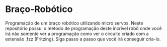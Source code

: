 # Braço-Robótico
Programação de um braço robótico utilizando micro servos.
Neste repositório possui o método de programação deste incrível robô onde você irá não somente ver a programação como ver o circuito criado com a extensão .fzz (Fritzing). Siga passo a passo que você irá conseguir cria-lo.
